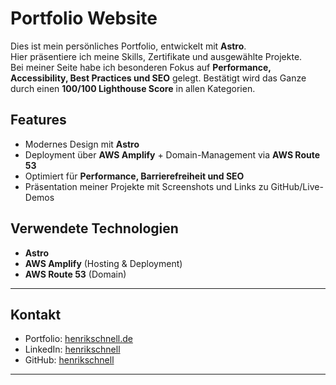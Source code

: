 # Portfolio Website

Dies ist mein persönliches Portfolio, entwickelt mit **Astro**.  
Hier präsentiere ich meine Skills, Zertifikate und ausgewählte Projekte.  
Bei meiner Seite habe ich besonderen Fokus auf **Performance, Accessibility, Best Practices und SEO** gelegt. Bestätigt wird das Ganze durch einen **100/100 Lighthouse Score** in allen Kategorien.

## Features
- Modernes Design mit **Astro**
- Deployment über **AWS Amplify** + Domain-Management via **AWS Route 53**
- Optimiert für **Performance, Barrierefreiheit und SEO**
- Präsentation meiner Projekte mit Screenshots und Links zu GitHub/Live-Demos

## Verwendete Technologien
- **Astro**
- **AWS Amplify** (Hosting & Deployment)
- **AWS Route 53** (Domain)

---

## Kontakt
- Portfolio: [henrikschnell.de](https://henrikschnell.de)
- LinkedIn: [henrikschnell](https://www.linkedin.com/in/henrik-schnell-b6a88535a/)
- GitHub: [henrikschnell](https://github.com/henrikschnell)

---
